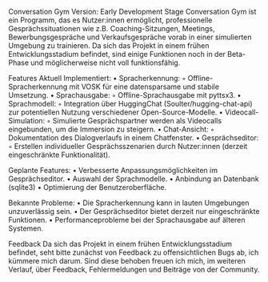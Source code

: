 Conversation Gym
Version: Early Development Stage
Conversation Gym ist ein Programm, das es Nutzer:innen ermöglicht, professionelle Gesprächssituationen wie z.B. Coaching-Sitzungen, Meetings, Bewerbungsgespräche und Verkaufsgespräche vorab in einer simulierten Umgebung zu trainieren.
Da sich das Projekt in einem frühen Entwicklungsstadium befindet, sind einige Funktionen noch in der Beta-Phase und möglicherweise nicht voll funktionsfähig.

Features
Aktuell Implementiert:
    • Spracherkennung:
        ◦ Offline-Spracherkennung mit VOSK für eine datensparsame und stabile Umsetzung.
    • Sprachausgabe:
        ◦ Offline-Sprachausgabe mit pyttsx3.
    • Sprachmodell:
        ◦ Integration über HuggingChat (Soulter/hugging-chat-api) zur potentiellen Nutzung verschiedener Open-Source-Modelle.
    • Videocall-Simulation:
        ◦ Simulierte Gesprächspartner werden als Videocalls eingebunden, um die Immersion zu steigern.
    • Chat-Ansicht:
        ◦ Dokumentation des Dialogverlaufs in einem Chatfenster.
    • Gesprächseditor:
        ◦ Erstellen individueller Gesprächsszenarien durch Nutzer:innen (derzeit eingeschränkte Funktionalität).

Geplante Features:
    • Verbesserte Anpassungsmöglichkeiten im Gesprächseditor.
    • Auswahl der Sprachmodelle.
    • Anbindung an Datenbank (sqlite3)
    • Optimierung der Benutzeroberfläche.

Bekannte Probleme:
    • Die Spracherkennung kann in lauten Umgebungen unzuverlässig sein.
    • Der Gesprächseditor bietet derzeit nur eingeschränkte Funktionen.
    • Performanceprobleme bei der Sprachausgabe auf älteren Systemen.

Feedback
Da sich das Projekt in einem frühen Entwicklungsstadium befindet, seht bitte zunächst von Feedback zu offensichtlichen Bugs ab, ich kümmere mich darum. Sind diese behoben freuen ich mich, im weiteren Verlauf, über Feedback, Fehlermeldungen und Beiträge von der Community.
